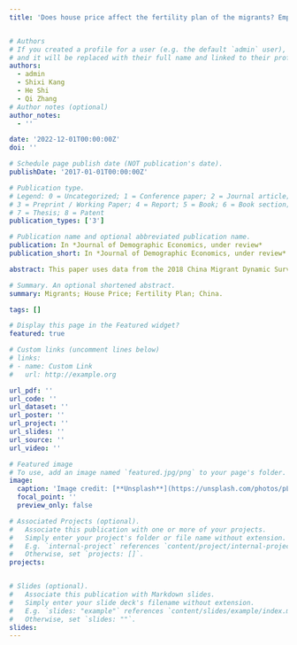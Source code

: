 ```yaml
---
title: 'Does house price affect the fertility plan of the migrants? Empirical analysis based on China Migrants Dynamic Survey 2018.'


# Authors
# If you created a profile for a user (e.g. the default `admin` user), write the username (folder name) here
# and it will be replaced with their full name and linked to their profile.
authors:
  - admin
  - Shixi Kang
  - He Shi
  - Qi Zhang
# Author notes (optional)
author_notes:
  - ''

date: '2022-12-01T00:00:00Z'
doi: ''

# Schedule page publish date (NOT publication's date).
publishDate: '2017-01-01T00:00:00Z'

# Publication type.
# Legend: 0 = Uncategorized; 1 = Conference paper; 2 = Journal article;
# 3 = Preprint / Working Paper; 4 = Report; 5 = Book; 6 = Book section;
# 7 = Thesis; 8 = Patent
publication_types: ['3']

# Publication name and optional abbreviated publication name.
publication: In *Journal of Demographic Economics, under review*
publication_short: In *Journal of Demographic Economics, under review*

abstract: This paper uses data from the 2018 China Migrant Dynamic Survey to estimate the impact of house prices on the fertility plans of the migrant population, with the sample consisting of 45,355 married female migrants aged 16-50. The results show that the higher house prices in the inflow cities, the less likelihood female migrants have fertility plans; when the housing pressure of the migrants is low, their fertility plans are less affected by house prices; the sensitivity of the migrant population’s fertility plans to house prices is also influenced by the moderating effect of infrastructure development; the fertility plans of female migrants with larger family size, higher education level and younger age are more sensitive to house prices.

# Summary. An optional shortened abstract.
summary: Migrants; House Price; Fertility Plan; China.

tags: []

# Display this page in the Featured widget?
featured: true

# Custom links (uncomment lines below)
# links:
# - name: Custom Link
#   url: http://example.org

url_pdf: ''
url_code: ''
url_dataset: ''
url_poster: ''
url_project: ''
url_slides: ''
url_source: ''
url_video: ''

# Featured image
# To use, add an image named `featured.jpg/png` to your page's folder.
image:
  caption: 'Image credit: [**Unsplash**](https://unsplash.com/photos/pLCdAaMFLTE)'
  focal_point: ''
  preview_only: false

# Associated Projects (optional).
#   Associate this publication with one or more of your projects.
#   Simply enter your project's folder or file name without extension.
#   E.g. `internal-project` references `content/project/internal-project/index.md`.
#   Otherwise, set `projects: []`.
projects:


# Slides (optional).
#   Associate this publication with Markdown slides.
#   Simply enter your slide deck's filename without extension.
#   E.g. `slides: "example"` references `content/slides/example/index.md`.
#   Otherwise, set `slides: ""`.
slides: 
---
```


